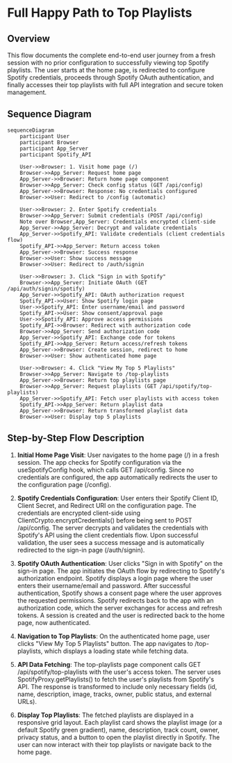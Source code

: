 # Full Happy Path to Top Playlists

## Overview

This flow documents the complete end-to-end user journey from a fresh session with no prior configuration to successfully viewing top Spotify playlists. The user starts at the home page, is redirected to configure Spotify credentials, proceeds through Spotify OAuth authentication, and finally accesses their top playlists with full API integration and secure token management.

## Sequence Diagram

```mermaid
sequenceDiagram
    participant User
    participant Browser
    participant App_Server
    participant Spotify_API

    User->>Browser: 1. Visit home page (/)
    Browser->>App_Server: Request home page
    App_Server->>Browser: Return home page component
    Browser->>App_Server: Check config status (GET /api/config)
    App_Server->>Browser: Response: No credentials configured
    Browser->>User: Redirect to /config (automatic)

    User->>Browser: 2. Enter Spotify credentials
    Browser->>App_Server: Submit credentials (POST /api/config)
    Note over Browser,App_Server: Credentials encrypted client-side
    App_Server->>App_Server: Decrypt and validate credentials
    App_Server->>Spotify_API: Validate credentials (client credentials flow)
    Spotify_API->>App_Server: Return access token
    App_Server->>Browser: Success response
    Browser->>User: Show success message
    Browser->>User: Redirect to /auth/signin

    User->>Browser: 3. Click "Sign in with Spotify"
    Browser->>App_Server: Initiate OAuth (GET /api/auth/signin/spotify)
    App_Server->>Spotify_API: OAuth authorization request
    Spotify_API->>User: Show Spotify login page
    User->>Spotify_API: Enter username/email and password
    Spotify_API->>User: Show consent/approval page
    User->>Spotify_API: Approve access permissions
    Spotify_API->>Browser: Redirect with authorization code
    Browser->>App_Server: Send authorization code
    App_Server->>Spotify_API: Exchange code for tokens
    Spotify_API->>App_Server: Return access/refresh tokens
    App_Server->>Browser: Create session, redirect to home
    Browser->>User: Show authenticated home page

    User->>Browser: 4. Click "View My Top 5 Playlists"
    Browser->>App_Server: Navigate to /top-playlists
    App_Server->>Browser: Return top playlists page
    Browser->>App_Server: Request playlists (GET /api/spotify/top-playlists)
    App_Server->>Spotify_API: Fetch user playlists with access token
    Spotify_API->>App_Server: Return playlist data
    App_Server->>Browser: Return transformed playlist data
    Browser->>User: Display top 5 playlists
```

## Step-by-Step Flow Description

1. **Initial Home Page Visit**: User navigates to the home page (/) in a fresh session. The app checks for Spotify configuration via the useSpotifyConfig hook, which calls GET /api/config. Since no credentials are configured, the app automatically redirects the user to the configuration page (/config).

2. **Spotify Credentials Configuration**: User enters their Spotify Client ID, Client Secret, and Redirect URI on the configuration page. The credentials are encrypted client-side using ClientCrypto.encryptCredentials() before being sent to POST /api/config. The server decrypts and validates the credentials with Spotify's API using the client credentials flow. Upon successful validation, the user sees a success message and is automatically redirected to the sign-in page (/auth/signin).

3. **Spotify OAuth Authentication**: User clicks "Sign in with Spotify" on the sign-in page. The app initiates the OAuth flow by redirecting to Spotify's authorization endpoint. Spotify displays a login page where the user enters their username/email and password. After successful authentication, Spotify shows a consent page where the user approves the requested permissions. Spotify redirects back to the app with an authorization code, which the server exchanges for access and refresh tokens. A session is created and the user is redirected back to the home page, now authenticated.

4. **Navigation to Top Playlists**: On the authenticated home page, user clicks "View My Top 5 Playlists" button. The app navigates to /top-playlists, which displays a loading state while fetching data.

5. **API Data Fetching**: The top-playlists page component calls GET /api/spotify/top-playlists with the user's access token. The server uses SpotifyProxy.getPlaylists() to fetch the user's playlists from Spotify's API. The response is transformed to include only necessary fields (id, name, description, image, tracks, owner, public status, and external URLs).

6. **Display Top Playlists**: The fetched playlists are displayed in a responsive grid layout. Each playlist card shows the playlist image (or a default Spotify green gradient), name, description, track count, owner, privacy status, and a button to open the playlist directly in Spotify. The user can now interact with their top playlists or navigate back to the home page.

